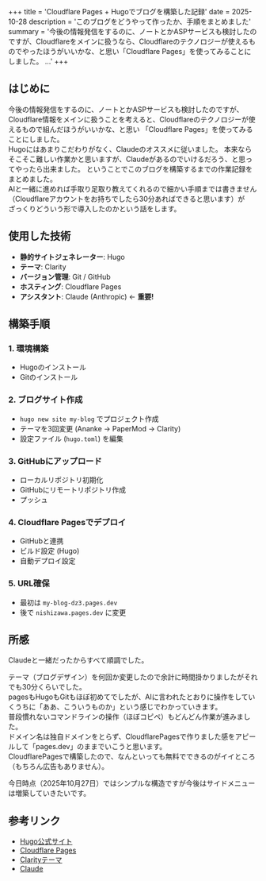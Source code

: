 +++
title = 'Cloudflare Pages + Hugoでブログを構築した記録'
date = 2025-10-28
description = 'このブログをどうやって作ったか、手順をまとめました'
summary = '今後の情報発信をするのに、ノートとかASPサービスも検討したのですが、Cloudflareをメインに扱うなら、Cloudflareのテクノロジーが使えるものでやったほうがいいかな、と思い「Cloudflare Pages」を使ってみることにしました。  ...'
+++

## はじめに

今後の情報発信をするのに、ノートとかASPサービスも検討したのですが、    
Cloudflare情報をメインに扱うことを考えると、Cloudflareのテクノロジーが使えるもので組んだほうがいいかな、と思い
「Cloudflare Pages」を使ってみることにしました。  
Hugoにはあまりこだわりがなく、Claudeのオススメに従いました。
本来ならそこそこ難しい作業かと思いますが、Claudeがあるのでいけるだろう、と思ってやったら出来ました。 
ということでこのブログを構築するまでの作業記録をまとめました。  
AIと一緒に進めれば手取り足取り教えてくれるので細かい手順までは書きません（Cloudflareアカウントをお持ちでしたら30分あればできると思います）が  
ざっくりどういう形で導入したのかという話をします。

## 使用した技術

- **静的サイトジェネレーター**: Hugo
- **テーマ**: Clarity
- **バージョン管理**: Git / GitHub
- **ホスティング**: Cloudflare Pages
- **アシスタント**: Claude (Anthropic) ← **重要!**

## 構築手順

### 1. 環境構築
- Hugoのインストール 
- Gitのインストール

### 2. ブログサイト作成
- `hugo new site my-blog` でプロジェクト作成
- テーマを3回変更 (Ananke → PaperMod → Clarity)
- 設定ファイル (`hugo.toml`) を編集

### 3. GitHubにアップロード
- ローカルリポジトリ初期化
- GitHubにリモートリポジトリ作成
- プッシュ

### 4. Cloudflare Pagesでデプロイ
- GitHubと連携
- ビルド設定 (Hugo)
- 自動デプロイ設定

### 5. URL確保
- 最初は `my-blog-dz3.pages.dev`
- 後で `nishizawa.pages.dev` に変更

## 所感

Claudeと一緒だったからすべて順調でした。  

テーマ（ブログデザイン）を何回か変更したので余計に時間掛かりましたがそれでも30分くらいでした。  
pagesもHugoもGitもほぼ初めてでしたが、AIに言われたとおりに操作をしていくうちに「ああ、こういうものか」という感じでわかっていきます。  
普段慣れないコマンドラインの操作（ほぼコピペ）もどんどん作業が進みました。  
ドメイン名は独自ドメインをとらず、CloudflarePagesで作りました感をアピールして「pages.dev」のままでいこうと思います。  
CloudflarePagesで構築したので、なんといっても無料でできるのがイイところ（もちろん広告もありません）。  

今日時点（2025年10月27日）ではシンプルな構造ですが今後はサイドメニューは増築していきたいです。

## 参考リンク

- [Hugo公式サイト](https://gohugo.io/)
- [Cloudflare Pages](https://pages.cloudflare.com/)
- [Clarityテーマ](https://github.com/chipzoller/hugo-clarity)
- [Claude](https://claude.ai/)